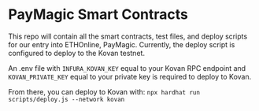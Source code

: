 # PayMagic Smart Contracts

This repo will contain all the smart contracts, test files, and deploy scripts for our entry into ETHOnline, PayMagic. Currently, the deploy script is configured to deploy to the Kovan testnet.

An .env file with `INFURA_KOVAN_KEY` equal to your Kovan RPC endpoint and `KOVAN_PRIVATE_KEY` equal to your private key is required to deploy to Kovan.

From there, you can deploy to Kovan with:
`npx hardhat run scripts/deploy.js --network kovan `
